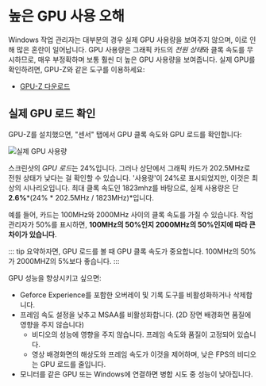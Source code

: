 # 높은 GPU 사용 오해

Windows 작업 관리자는 대부분의 경우 실제 GPU 사용량을 보여주지 않으며, 이로 인해 많은 혼란이 일어납니다. GPU 사용량은 그래픽 카드의 *전원 상태*와 클록 속도를 무시하므로, 매우 부정확하며 보통 훨씬 더 높은 GPU 사용량을 보여줍니다. 실제 GPU를 확인하려면, GPU-Z와 같은 도구를 이용하세요:

* [GPU-Z 다운로드](https://www.techpowerup.com/gpuz/)

## 실제 GPU 로드 확인

GPU-Z를 설치했으면, "센서" 탭에서 GPU 클록 속도와 GPU 로드를 확인합니다:

![실제 GPU 사용량](./gpuz.png)

스크린샷의 *GPU 로드*는 24%입니다. 그러나 상단에서 그래픽 카드가 202.5MHz로 전원 상태가 낮다는 걸 확인할 수 있습니다. '사용량'이 24%로 표시되었지만, 이것은 최상의 시나리오입니다. 최대 클록 속도인 1823mhz를 바탕으로, 실제 사용량은 단 **2.6%***(24% * 202.5MHz / 1823MHz)*입니다.

예를 들어, 카드는 100MHz와 2000MHz 사이의 클록 속도를 가질 수 있습니다. 작업 관리자가 50%를 표시하면, **100MHz의 50%인지 2000MHz의 50%인지에 따라 큰 차이가 있습니다**.

::: tip 요약하자면, GPU 로드를 볼 때 GPU 클록 속도가 중요합니다. 100MHz의 50%가 2000MHZ의 5%보다 좋습니다. :::

GPU 성능을 향상시키고 싶으면:

* Geforce Experience를 포함한 오버레이 및 기록 도구를 비활성화하거나 삭제합니다.
* 프레임 속도 설정을 낮추고 MSAA를 비활성화합니다. (2D 장면 배경화면 품질에 영향을 주지 않습니다)
    * 비디오의 성능에 영향을 주지 않습니다. 프레임 속도와 품질이 고정되어 있습니다.
    * 영상 배경화면의 해상도와 프레임 속도가 이것을 제어하며, 낮은 FPS의 비디오는 GPU 로드를 줄입니다.
* 모니터를 같은 GPU 또는 Windows에 연결하면 병합 시도 중 성능이 낮아집니다.
